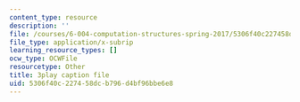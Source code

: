```yaml
---
content_type: resource
description: ''
file: /courses/6-004-computation-structures-spring-2017/5306f40c227458dcb796d4bf96bbe6e8_AlT3zLxcHmw.vtt
file_type: application/x-subrip
learning_resource_types: []
ocw_type: OCWFile
resourcetype: Other
title: 3play caption file
uid: 5306f40c-2274-58dc-b796-d4bf96bbe6e8
---
```

